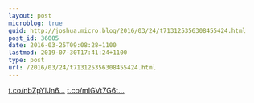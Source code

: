```yaml
---
layout: post
microblog: true
guid: http://joshua.micro.blog/2016/03/24/t713125356308455424.html
post_id: 36005
date: 2016-03-25T09:08:28+1100
lastmod: 2019-07-30T17:41:24+1100
type: post
url: /2016/03/24/t713125356308455424.html
---
```

[t.co/nbZpYlJn6...](https://t.co/nbZpYlJn6F) [t.co/mIGVt7G6t...](https://t.co/mIGVt7G6ta)
